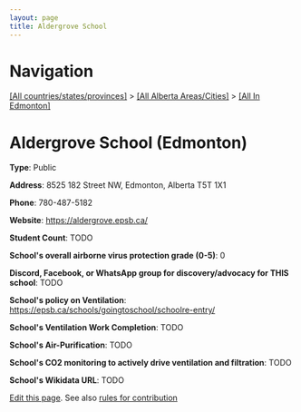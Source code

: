 ```yaml
---
layout: page
title: Aldergrove School
---
```

# Navigation

[[All countries/states/provinces]](../../..) > [[All Alberta Areas/Cities]](../..) > [[All In Edmonton]](..)

# Aldergrove School (Edmonton)

**Type**: Public

**Address**: 8525 182 Street NW, Edmonton, Alberta T5T 1X1

**Phone**: 780-487-5182

**Website**: <https://aldergrove.epsb.ca/>

**Student Count**: TODO

**School's overall airborne virus protection grade (0-5)**: 0

**Discord, Facebook, or WhatsApp group for discovery/advocacy for THIS school**: TODO

**School's policy on Ventilation**: <https://epsb.ca/schools/goingtoschool/schoolre-entry/>

**School's Ventilation Work Completion**: TODO

**School's Air-Purification**: TODO

**School's CO2 monitoring to actively drive ventilation and filtration**: TODO

**School's Wikidata URL**: TODO


[Edit this page](https://github.com/ventilate-schools/AB/edit/main/./Edmonton/Aldergrove_School.md). See also [rules for contribution](../../../contribution-rules/)